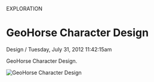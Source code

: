 <p class="type">EXPLORATION</p>

# GeoHorse Character Design

<p class="meta">Design  /  Tuesday, July 31, 2012 11:42:15am</p>

GeoHorse Character Design.

![GeoHorse Character Design](https://farooq-agent.web.app/assets/images/works/large/S7LWLcEB_work_image.jpg)

